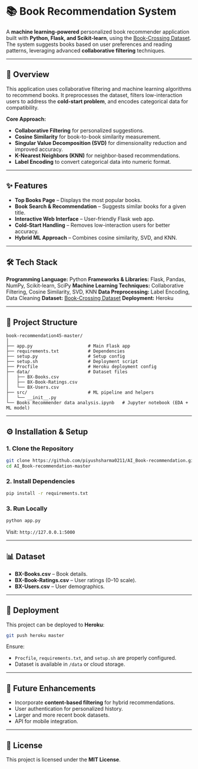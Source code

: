 # 📚 Book Recommendation System

A **machine learning-powered** personalized book recommender application built with **Python, Flask, and Scikit-learn**, using the [Book-Crossing Dataset](http://www2.informatik.uni-freiburg.de/~cziegler/BX/).
The system suggests books based on user preferences and reading patterns, leveraging advanced **collaborative filtering** techniques.

---

## 📖 Overview

This application uses collaborative filtering and machine learning algorithms to recommend books.
It preprocesses the dataset, filters low-interaction users to address the **cold-start problem**, and encodes categorical data for compatibility.

**Core Approach:**

* **Collaborative Filtering** for personalized suggestions.
* **Cosine Similarity** for book-to-book similarity measurement.
* **Singular Value Decomposition (SVD)** for dimensionality reduction and improved accuracy.
* **K-Nearest Neighbors (KNN)** for neighbor-based recommendations.
* **Label Encoding** to convert categorical data into numeric format.

---

## ✨ Features

* **Top Books Page** – Displays the most popular books.
* **Book Search & Recommendation** – Suggests similar books for a given title.
* **Interactive Web Interface** – User-friendly Flask web app.
* **Cold-Start Handling** – Removes low-interaction users for better accuracy.
* **Hybrid ML Approach** – Combines cosine similarity, SVD, and KNN.

---

## 🛠️ Tech Stack

**Programming Language:** Python
**Frameworks & Libraries:** Flask, Pandas, NumPy, Scikit-learn, SciPy
**Machine Learning Techniques:** Collaborative Filtering, Cosine Similarity, SVD, KNN
**Data Preprocessing:** Label Encoding, Data Cleaning
**Dataset:** [Book-Crossing Dataset](http://www2.informatik.uni-freiburg.de/~cziegler/BX/)
**Deployment:** Heroku

---

## 📂 Project Structure

```
book-recommendation45-master/
│
├── app.py                     # Main Flask app
├── requirements.txt           # Dependencies
├── setup.py                   # Setup config
├── setup.sh                   # Deployment script
├── Procfile                   # Heroku deployment config
├── data/                      # Dataset files
│   ├── BX-Books.csv
│   ├── BX-Book-Ratings.csv
│   └── BX-Users.csv
├── src/                       # ML pipeline and helpers
│   └── __init__.py
└── Books Recommender data analysis.ipynb   # Jupyter notebook (EDA + ML model)
```

---

## ⚙️ Installation & Setup

### 1. Clone the Repository

```bash
git clone https://github.com/piyushsharma0211/AI_Book-recommendation.git
cd AI_Book-recommendation-master
```

### 2. Install Dependencies

```bash
pip install -r requirements.txt
```

### 3. Run Locally

```bash
python app.py
```

Visit: `http://127.0.0.1:5000`

---

## 📊 Dataset

* **BX-Books.csv** – Book details.
* **BX-Book-Ratings.csv** – User ratings (0–10 scale).
* **BX-Users.csv** – User demographics.

---

## 🚀 Deployment

This project can be deployed to **Heroku**:

```bash
git push heroku master
```

Ensure:

* `Procfile`, `requirements.txt`, and `setup.sh` are properly configured.
* Dataset is available in `/data` or cloud storage.

---

## 🔮 Future Enhancements

* Incorporate **content-based filtering** for hybrid recommendations.
* User authentication for personalized history.
* Larger and more recent book datasets.
* API for mobile integration.

---

## 📜 License

This project is licensed under the **MIT License**.

````

